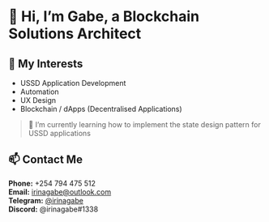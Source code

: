 # 👋 Hi, I’m Gabe, a Blockchain Solutions Architect
  
## 👀 My Interests
  * USSD Application Development
  * Automation
  * UX Design
  * Blockchain / dApps (Decentralised Applications)  
  
> 🌱 I’m currently learning how to implement the state design pattern for USSD applications

## 📫 Contact Me
  **Phone:** +254 794 475 512  
  **Email:** <irinagabe@outlook.com>  
  **Telegram:** [@irinagabe](https://t.me/irinagabe)  
  **Discord:** @irinagabe#1338

<!---
irinagabe/irinagabe is a ✨ special ✨ repository because its `README.md` (this file) appears on your GitHub profile.
You can click the Preview link to take a look at your changes.
--->
